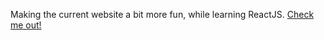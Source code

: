 Making the current website a bit more fun, while learning ReactJS.
[Check me out!](https://visit-penrith.netlify.app/)
